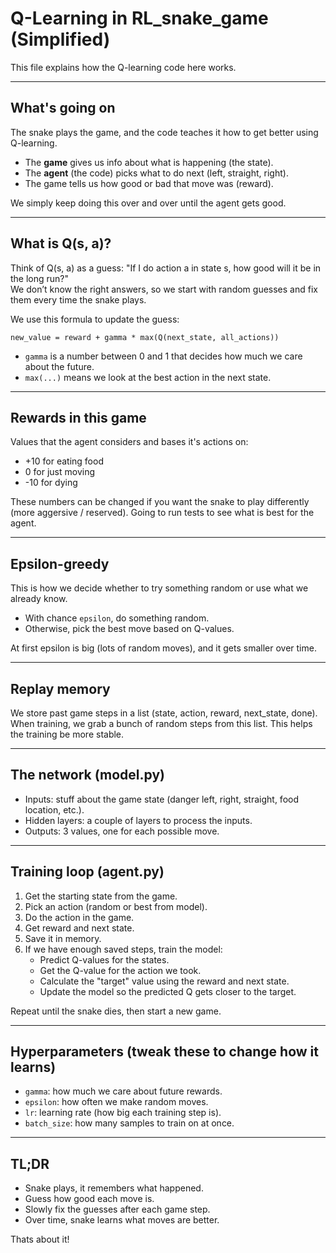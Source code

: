 # Q-Learning in RL_snake_game (Simplified)

This file explains how the Q-learning code here works.

---

## What's going on

The snake plays the game, and the code teaches it how to get better using Q-learning.

- The **game** gives us info about what is happening (the state).
- The **agent** (the code) picks what to do next (left, straight, right).
- The game tells us how good or bad that move was (reward).

We simply keep doing this over and over until the agent gets good.

---

## What is Q(s, a)?

Think of Q(s, a) as a guess: "If I do action a in state s, how good will it be in the long run?"  
We don’t know the right answers, so we start with random guesses and fix them every time the snake plays.

We use this formula to update the guess:

```
new_value = reward + gamma * max(Q(next_state, all_actions))
```

- `gamma` is a number between 0 and 1 that decides how much we care about the future.
- `max(...)` means we look at the best action in the next state.

---

## Rewards in this game

Values that the agent considers and bases it's actions on:
- +10 for eating food
- 0 for just moving
- -10 for dying

These numbers can be changed if you want the snake to play differently (more aggersive / reserved). Going to run tests to see what is best for the agent.

---

## Epsilon-greedy

This is how we decide whether to try something random or use what we already know.

- With chance `epsilon`, do something random.
- Otherwise, pick the best move based on Q-values.

At first epsilon is big (lots of random moves), and it gets smaller over time.

---

## Replay memory

We store past game steps in a list (state, action, reward, next_state, done).  
When training, we grab a bunch of random steps from this list. This helps the training be more stable.

---

## The network (model.py)

- Inputs: stuff about the game state (danger left, right, straight, food location, etc.).
- Hidden layers: a couple of layers to process the inputs.
- Outputs: 3 values, one for each possible move.

---

## Training loop (agent.py)

1. Get the starting state from the game.
2. Pick an action (random or best from model).
3. Do the action in the game.
4. Get reward and next state.
5. Save it in memory.
6. If we have enough saved steps, train the model:
   - Predict Q-values for the states.
   - Get the Q-value for the action we took.
   - Calculate the "target" value using the reward and next state.
   - Update the model so the predicted Q gets closer to the target.

Repeat until the snake dies, then start a new game.

---

## Hyperparameters (tweak these to change how it learns)

- `gamma`: how much we care about future rewards.
- `epsilon`: how often we make random moves.
- `lr`: learning rate (how big each training step is).
- `batch_size`: how many samples to train on at once.

---

## TL;DR

- Snake plays, it remembers what happened.
- Guess how good each move is.
- Slowly fix the guesses after each game step.
- Over time, snake learns what moves are better.

Thats about it!
